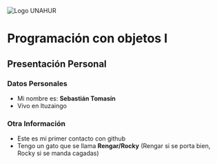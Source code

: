 ![Logo UNAHUR](./UNAHUR.png)

# Programación con objetos I
## Presentación Personal

### Datos Personales
- Mi nombre es: **Sebastián Tomasín**
- Vivo en Ituzaingo


### Otra Información
- Este es mi primer contacto con github
- Tengo un gato que se llama **Rengar/Rocky** (Rengar si se porta bien, Rocky si se manda cagadas)
